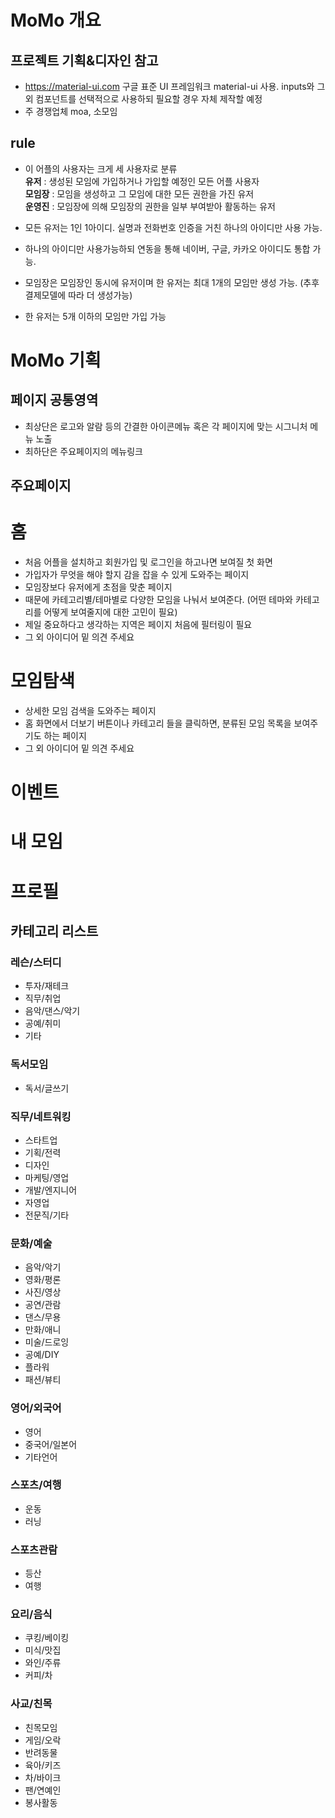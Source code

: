 
# MoMo 개요

## 프로젝트 기획&디자인 참고 
- https://material-ui.com 구글 표준 UI 프레임워크 material-ui 사용. inputs와 그외 컴포넌트를 선택적으로 사용하되 필요할 경우 자체 제작할 예정
- 주 경쟁업체 moa, 소모임

## rule
- 이 어플의 사용자는 크게 세 사용자로 분류<br/>
 <b>유저</b> : 생성된 모임에 가입하거나 가입할 예정인 모든 어플 사용자<br/>
 <b>모임장</b> : 모임을 생성하고 그 모임에 대한 모든 권한을 가진 유저<br/>
 <b>운영진</b> :  모임장에 의해 모임장의 권한을 일부 부여받아 활동하는 유저
 
- 모든 유저는 1인 1아이디. 실명과 전화번호 인증을 거친 하나의 아이디만 사용 가능.
- 하나의 아이디만 사용가능하되 연동을 통해 네이버, 구글, 카카오 아이디도 통합 가능.
- 모임장은 모임장인 동시에 유저이며 한 유저는 최대 1개의 모임만 생성 가능. (추후 결제모델에 따라 더 생성가능)
- 한 유저는 5개 이하의 모임만 가입 가능


# MoMo 기획

## 페이지 공통영역
- 최상단은 로고와 알람 등의 간결한 아이콘메뉴 혹은 각 페이지에 맞는 시그니처 메뉴 노출
- 최하단은 주요페이지의 메뉴링크

## 주요페이지

# 홈
- 처음 어플을 설치하고 회원가입 및 로그인을 하고나면 보여질 첫 화면
- 가입자가 무엇을 해야 할지 감을 잡을 수 있게 도와주는 페이지
- 모임장보다 유저에게 초점을 맞춘 페이지
- 때문에 카테고리별/테마별로 다양한 모임을 나눠서 보여준다. (어떤 테마와 카테고리를 어떻게 보여줄지에 대한 고민이 필요)
- 제일 중요하다고 생각하는 지역은 페이지 처음에 필터링이 필요
- 그 외 아이디어 밑 의견 주세요

# 모임탐색
- 상세한 모임 검색을 도와주는 페이지
- 홈 화면에서 더보기 버튼이나 카테고리 들을 클릭하면, 분류된 모임 목록을 보여주기도 하는 페이지
- 그 외 아이디어 밑 의견 주세요

# 이벤트

# 내 모임

# 프로필 



## 카테고리 리스트
### 레슨/스터디
- 투자/재테크
- 직무/취업
- 음악/댄스/악기
- 공예/취미
- 기타
### 독서모임
- 독서/글쓰기
### 직무/네트워킹
- 스타트업
- 기획/전력
- 디자인
- 마케팅/영업
- 개발/엔지니어
- 자영업
- 전문직/기타
### 문화/예술
- 음악/악기
- 영화/평론
- 사진/영상
- 공연/관람
- 댄스/무용
- 만화/애니
- 미술/드로잉
- 공예/DIY
- 플라워
- 패션/뷰티
### 영어/외국어
- 영어
- 중국어/일본어
- 기타언어
### 스포츠/여행
- 운동
- 러닝
###  스포츠관람
- 등산
- 여행
### 요리/음식
- 쿠킹/베이킹
- 미식/맛집
- 와인/주류
- 커피/차
### 사교/친목
- 친목모임
- 게임/오락
- 반려동물
- 육아/키즈
- 차/바이크
- 팬/연예인
- 봉사활동

